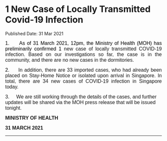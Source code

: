 <html>
    <meta http-equiv="Content-Type" content="text/html; charset=utf-8"/>
    <meta charset="utf-8"/>
    <title>1 New Case of Locally Transmitted Covid-19 Infection</title>
    <body><h1>1 New Case of Locally Transmitted Covid-19 Infection</h1>
    <p>Published Date: 31 Mar 2021</p> <p style="text-align: justify;"><span style="font-size: 16px; font-family: Arial;"><span><span><span style="color: black;">1.&nbsp; &nbsp; &nbsp;As of 31 March 2021, 12pm, </span></span></span></span><span style="font-size: 16px; font-family: Arial;"><span><span><span style="color: black;">the Ministry of Health (MOH) has preliminarily confirmed 1</span></span></span></span><span style="font-size: 16px; font-family: Arial;"><span><span> new case of locally transmitted COVID-19 infection. </span></span></span><span style="font-size: 16px; font-family: Arial;"><span><span>Based on our investigations so far, the case is </span></span></span><span style="font-size: 16px; font-family: Arial;"><span><span>in the community, and there are no new cases in the dormitories.</span></span></span><span style="font-size: 16px; font-family: Arial;"><span><span> </span></span></span></p> <p style="text-align: justify;"><span style="font-size: 16px; font-family: Arial;"><span><span style="color: black;">2.&nbsp; &nbsp; &nbsp;</span></span></span><span style="text-align: left; font-size: 16px; font-family: Arial;">In addition, there are 33 imported cases, who had already been placed on Stay-Home Notice or isolated upon arrival in Singapore</span><span style="text-align: left; font-size: 16px; font-family: Arial;">. In total, there are 34 new cases of COVID-19 infection in Singapore today.</span></p><p><p><span style="font-size: 16px; font-family: Arial;">3.&nbsp; &nbsp; &nbsp;</span><span style="font-size: 16px; font-family: Arial;">We are still working through the details of the cases, and further updates will be shared via the MOH press release that will be issued tonight.</span></p></p> <p><span style="font-size: 16px; font-family: Arial;"><strong>MINISTRY OF HEALTH</strong><br></span></p><div style="padding: 0cm 0cm 1pt; border-top: none; border-right: none; border-bottom-width: 1pt; border-bottom-style: solid; border-left: none;"> <p style="padding: 0cm; border: none;"><span style="font-size: 16px; font-family: Arial;"><strong>31 MARCH 2021</strong></span></p> </div></body>
</html>